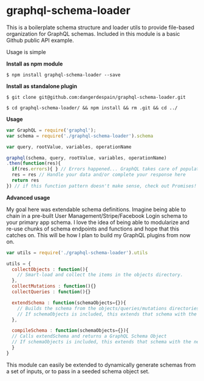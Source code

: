 # graphql-schema-loader

This is a boilerplate schema structure and loader utils to provide file-based organization for GraphQL schemas. Included in this module is a basic Github public API example.

Usage is simple

**Install as npm module**

`$ npm install graphql-schema-loader --save`

**Install as standalone plugin**

`$ git clone git@github.com:dangerdespain/graphql-schema-loader.git`

`$ cd graphql-schema-loader/ && npm install && rm .git && cd ../`

**Usage**
```JavaScript
var GraphQL = require('graphql');
var schema = require('./graphql-schema-loader').schema

var query, rootValue, variables, operationName

graphql(schema, query, rootValue, variables, operationName)
.then(function(res){
  if(res.errors){ } // Errors happened... GraphQL takes care of populating the API response but you can add more logic here.
  res = res // Handle your data and/or complete your response here
  return res
}) // if this function pattern doesn't make sense, check out Promises! BluebirdJS is my favorite Promise lib.
```

**Advanced usage**

My goal here was extendable schema definitions. Imagine being able to chain in a pre-built User Management/Stripe/Facebook Login schema to your primary app schema. I love the idea of being able to modularize and re-use chunks of schema endpoints and functions and hope that this catches on. This will be how I plan to build my GraphQL plugins from now on.

```JavaScript
var utils = require('./graphql-schema-loader').utils

utils = {
  collectObjects : function(){
    // Smart-load and collect the items in the objects directory.
  },
  collectMutations : function(){}
  collectQueries : function(){}

  extendSchema : function(schemaObjects={}){
    // Builds the schema from the objects/queries/mutations directories.
    // If schemaObjects is included, this extends that schema with the new objects, queries, and mutations.
  },

  compileSchema : function(schemaObjects={}){
  // Calls extendSchema and returns a GraphQL Schema Object
  // If schemaObjects is included, this extends that schema with the new objects, queries, and mutations before creating the Schema object. This should be the last method called if chaining schemas.
  }
}
```

This module can easily be extended to dynamically generate schemas from a set of inputs, or to pass in a seeded schema object set.
